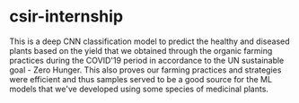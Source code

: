 # csir-internship

This is a deep CNN classification model to predict the healthy and diseased plants based on the yield that we obtained through the organic farming practices during the COVID'19 period in accordance to the UN sustainable goal - Zero Hunger. This also proves our farming practices and strategies were efficient and thus samples served to be a good source for the ML models that we've developed using some species of medicinal plants.
